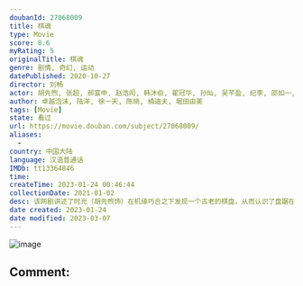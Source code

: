 ```yaml
---
doubanId: 27068009
title: 棋魂
type: Movie
score: 8.6
myRating: 5
originalTitle: 棋魂
genre: 剧情, 奇幻, 运动
datePublished: 2020-10-27
director: 刘畅
actor: 胡先煦, 张超, 郝富申, 赵浩闳, 韩沐伯, 翟冠华, 孙灿, 吴芊盈, 纪李, 邵如一, 陈宁, 蒋宜儒, 江柏萱, 赵虎, 陈玺旭, 方文强, 高文峰, 王伊澜, 矫昊, 付伟伦, 张珂源, 余沛杉, 郭枫, 王超, 李威, 宁晓志, 啜二勇, 卢思宇, 方东海, 王唏, 张傲然, 戚九洲, 姜震昊, 卢待熹, 刘畅, 刘牧梅, 谢宇扬, 刘亚锟, 邵逸凡, 陈怡馨, 伊藤健太郎, 徐艺方, 丁洁, 郑晓婉, 王梁, 张凯源, 陈诺, 李斌, 熊向荣, 老A, 叶政潼, 吴天昊, 朱卫民
author: 卓越泡沫, 陆洋, 徐一天, 陈晓, 楠迪夫, 堀田由美
tags: [Movie]
state: 看过
url: https://movie.douban.com/subject/27068009/
aliases:
  - 
country: 中国大陆
language: 汉语普通话
IMDb: tt13364846
time: 
createTime: 2023-01-24 00:46:44
collectionDate: 2021-01-02
desc: 该网剧讲述了时光（胡先煦饰）在机缘巧合之下发现一个古老的棋盘，从而认识了盘踞在棋盘内、历经千年的南梁围棋第一人——褚嬴，并在他的熏陶下逐渐对围棋产生兴趣，并励志成为职业围棋手的故事。
date created: 2023-01-24
date modified: 2023-03-07
---
```


![image](p2623880325.jpg)

Comment:
---
